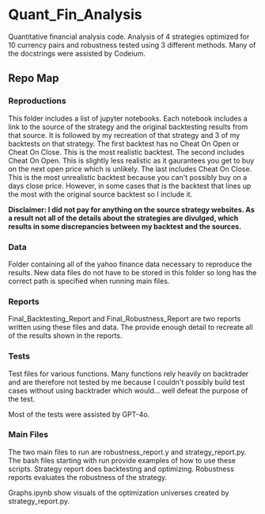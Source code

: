 # Quant_Fin_Analysis

Quantitative financial analysis code. Analysis of 4 strategies optimized for 10 currency pairs and robustness tested using 3 different methods. Many of the docstrings were assisted by Codeium.

## Repo Map

### Reproductions

This folder includes a list of jupyter notebooks. Each notebook includes a link to the source of the strategy and the original backtesting results from that source. It is followed by my recreation of that strategy and 3 of my backtests on that strategy. The first backtest has no Cheat On Open or Cheat On Close. This is the most realistic backtest. The second includes Cheat On Open. This is slightly less realistic as it gaurantees you get to buy on the next open price which is unlikely. The last includes Cheat On Close. This is the most unrealistic backtest because you can't possibly buy on a days close price. However, in some cases that is the backtest that lines up the most with the original source backtest so I include it.

**Disclaimer: I did not pay for anything on the source strategy websites. As a result not all of the details about the strategies are divulged, which results in some discrepancies between my backtest and the sources.**

### Data

Folder containing all of the yahoo finance data necessary to reproduce the results. New data files do not have to be stored in this folder so long has the correct path is specified when running main files.

### Reports

Final_Backtesting_Report and Final_Robustness_Report are two reports written using these files and data. The provide enough detail to recreate all of the results shown in the reports.

### Tests

Test files for various functions. Many functions rely heavily on backtrader and are therefore not tested by me because I couldn't possibly build test cases without using backtrader which would... well defeat the purpose of the test.

Most of the tests were assisted by GPT-4o.

### Main Files

The two main files to run are  robustness_report.y and strategy_report.py. The bash files starting with run provide examples of how to use these scripts. Strategy report does backtesting and optimizing. Robustness reports evaluates the robustness of the strategy.

Graphs.ipynb show visuals of the optimization universes created by strategy_report.py.